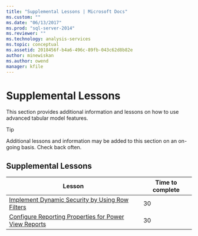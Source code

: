 ```yaml
---
title: "Supplemental Lessons | Microsoft Docs"
ms.custom: ""
ms.date: "06/13/2017"
ms.prod: "sql-server-2014"
ms.reviewer: ""
ms.technology: analysis-services
ms.topic: conceptual
ms.assetid: 2018456f-b4a6-496c-89fb-043c62d8b82e
author: minewiskan
ms.author: owend
manager: kfile
---
```

# Supplemental Lessons
  This section provides additional information and lessons on how to use advanced tabular model features.  
  
> [!TIP]  
>  Additional lessons and information may be added to this section on an on-going basis. Check back often.  
  
## Supplemental Lessons  
  
|Lesson|Time to complete|  
|------------|----------------------|  
|[Implement Dynamic Security by Using Row Filters](../../2014/tutorials/implement-dynamic-security-by-using-row-filters.md)|30|  
|[Configure Reporting Properties for Power View Reports](../analysis-services/supplemental-lesson-configure-reporting-properties-for-power-view-reports.md)|30|  
  
  
